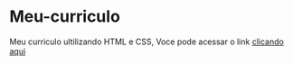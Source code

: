 # Meu-curriculo
 Meu curriculo ultilizando HTML e CSS, 
 Voce pode acessar o link [clicando aqui](https://nand9l.github.io/Meu-curriculo/)

